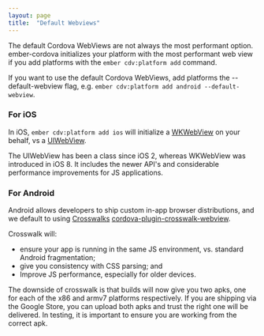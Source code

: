 ```yaml
---
layout: page
title:  "Default Webviews"
---
```


The default Cordova WebViews are not always the most performant option. ember-cordova initializes your platform with the most performant web view if you add platforms with the `ember cdv:platform add` command.

If you want to use the default Cordova WebViews, add platforms the --default-webview flag, e.g. `ember cdv:platform add android --default-webview`.

### For iOS

In iOS, `ember cdv:platform add ios` will initialize a [WKWebView](https://developer.apple.com/reference/webkit/wkwebview) on your behalf, vs a [UIWebView](https://developer.apple.com/reference/uikit/uiwebview).

The UIWebView has been a class since iOS 2, whereas WKWebView was introduced in iOS 8. It includes the newer API's and considerable performance improvements for JS applications.

### For Android

Android allows developers to ship custom in-app browser distributions, and we default to using [Crosswalks](https://crosswalk-project.org) [cordova-plugin-crosswalk-webview](https://github.com/crosswalk-project/cordova-plugin-crosswalk-webview).

Crosswalk will:

- ensure your app is running in the same JS environment, vs. standard Android fragmentation;
- give you consistency with CSS parsing; and
- Improve JS performance, especially for older devices.

The downside of crosswalk is that builds will now give you two apks, one for each of the x86 and armv7 platforms respectively. If you are shipping via the Google Store, you can upload both apks and trust the right one will be delivered. In testing, it is important to ensure you are working from the correct apk. 
